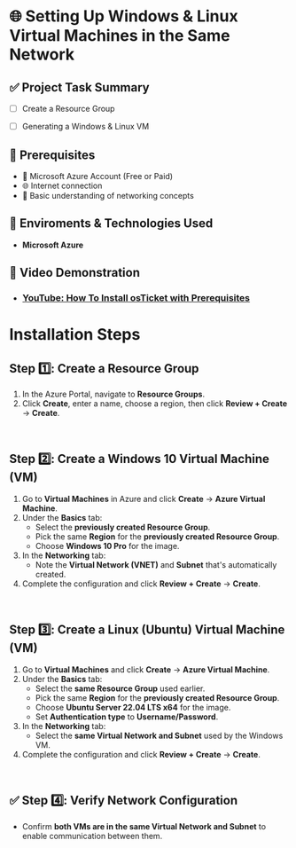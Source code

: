 <h1> 🌐 Setting Up Windows & Linux Virtual Machines in the Same Network </h1>

## ✅ Project Task Summary

- [ ] Create a Resource Group 
- [ ] Generating a Windows & Linux VM


## 📌 Prerequisites
- 🔐 Microsoft Azure Account (Free or Paid)
- 🌐 Internet connection
- 🧠 Basic understanding of networking concepts
  
## 🔗 Enviroments & Technologies Used 
-  **Microsoft Azure**

## 🎥 Video Demonstration

- ### [YouTube: How To Install osTicket with Prerequisites](https://www.youtube.com)

<h1> Installation Steps </h1>


## Step 1️⃣: Create a Resource Group  
1. In the Azure Portal, navigate to **Resource Groups**.  
2. Click **Create**, enter a name, choose a region, then click **Review + Create** → **Create**.

<br>

## Step 2️⃣: Create a Windows 10 Virtual Machine (VM)  
1. Go to **Virtual Machines** in Azure and click **Create** → **Azure Virtual Machine**.  
2. Under the **Basics** tab:  
   - Select the **previously created Resource Group**.
   - Pick the same **Region** for the **previously created Resource Group**.
   - Choose **Windows 10 Pro** for the image.  
3. In the **Networking** tab:  
   - Note the **Virtual Network (VNET)** and **Subnet** that's automatically created.  
4. Complete the configuration and click **Review + Create** → **Create**.

<br>

## Step 3️⃣: Create a Linux (Ubuntu) Virtual Machine (VM)  
1. Go to **Virtual Machines** and click **Create** → **Azure Virtual Machine**.  
2. Under the **Basics** tab:  
   - Select the **same Resource Group** used earlier.
   - Pick the same **Region** for the **previously created Resource Group**.
   - Choose **Ubuntu Server 22.04 LTS x64** for the image.  
   - Set **Authentication type** to **Username/Password**.  
3. In the **Networking** tab:  
   - Select the **same Virtual Network and Subnet** used by the Windows VM.  
4. Complete the configuration and click **Review + Create** → **Create**.

<br>

## ✅ Step 4️⃣: Verify Network Configuration  
- Confirm **both VMs are in the same Virtual Network and Subnet** to enable communication between them.
